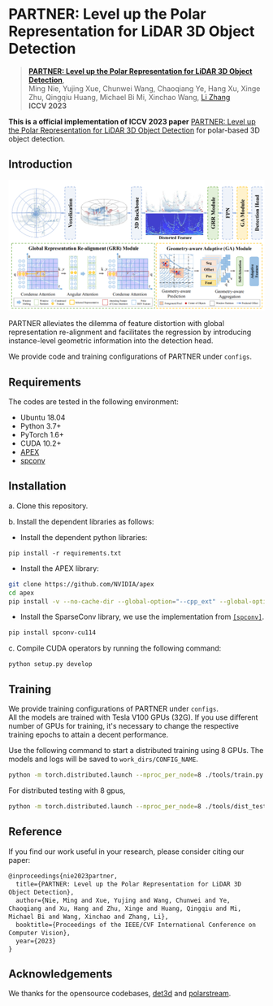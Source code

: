 # PARTNER: Level up the Polar Representation for LiDAR 3D Object Detection

> [**PARTNER: Level up the Polar Representation for LiDAR 3D Object Detection**](https://arxiv.org/abs/2308.03982),            
> Ming Nie, Yujing Xue, Chunwei Wang, Chaoqiang Ye, Hang Xu, Xinge Zhu, Qingqiu Huang, Michael Bi Mi, Xinchao Wang, [Li Zhang](https://lzrobots.github.io)  
> **ICCV 2023**

**This is a official implementation of ICCV 2023 paper** [PARTNER: Level up the Polar Representation for LiDAR 3D Object Detection](https://arxiv.org/abs/2308.03982) for polar-based 3D object detection.



## Introduction
![img|center](./img/pipeline.png)

PARTNER alleviates the dilemma of feature distortion with global representation re-alignment and facilitates the regression by introducing instance-level geometric information into the detection head.

We provide code and training configurations of PARTNER under ```configs```.  


## Requirements
The codes are tested in the following environment:
* Ubuntu 18.04
* Python 3.7+
* PyTorch 1.6+
* CUDA 10.2+
* [APEX](https://github.com/nvidia/apex)
* [spconv](https://github.com/traveller59/spconv) 

## Installation
a. Clone this repository.

b. Install the dependent libraries as follows:

* Install the dependent python libraries: 
```
pip install -r requirements.txt 
```

* Install the APEX library:
```bash
git clone https://github.com/NVIDIA/apex
cd apex
pip install -v --no-cache-dir --global-option="--cpp_ext" --global-option="--cuda_ext" ./
```

* Install the SparseConv library, we use the implementation from [`[spconv]`](https://github.com/traveller59/spconv). 
```bash
pip install spconv-cu114
```

c. Compile CUDA operators by running the following command:
```shell
python setup.py develop
```

## Training

We provide training configurations of PARTNER under ```configs```.  
All the models are trained with Tesla V100 GPUs (32G).
If you use different number of GPUs for training, it's necessary to change the respective training epochs to attain a decent performance.

Use the following command to start a distributed training using 8 GPUs. The models and logs will be saved to ```work_dirs/CONFIG_NAME```. 

```bash
python -m torch.distributed.launch --nproc_per_node=8 ./tools/train.py CONFIG_PATH
```

For distributed testing with 8 gpus,

```bash
python -m torch.distributed.launch --nproc_per_node=8 ./tools/dist_test.py CONFIG_PATH --work_dir work_dirs/CONFIG_NAME --checkpoint work_dirs/CONFIG_NAME/latest.pth 
```

## Reference
If you find our work useful in your research, please consider citing our paper:
```
@inproceedings{nie2023partner,
  title={PARTNER: Level up the Polar Representation for LiDAR 3D Object Detection},
  author={Nie, Ming and Xue, Yujing and Wang, Chunwei and Ye, Chaoqiang and Xu, Hang and Zhu, Xinge and Huang, Qingqiu and Mi, Michael Bi and Wang, Xinchao and Zhang, Li},
  booktitle={Proceedings of the IEEE/CVF International Conference on Computer Vision},
  year={2023}
}
```

## Acknowledgements
We thanks for the opensource codebases, [det3d](https://github.com/poodarchu/det3d) and [polarstream](https://github.com/motional/polarstream).

